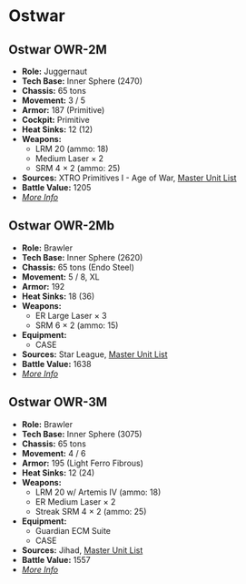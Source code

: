 # Ostwar
## Ostwar OWR-2M
- **Role:** Juggernaut
- **Tech Base:** Inner Sphere (2470)
- **Chassis:** 65 tons
- **Movement:** 3 / 5
- **Armor:** 187 (Primitive)
- **Cockpit:** Primitive
- **Heat Sinks:** 12 (12)
- **Weapons:**
  - LRM 20 (ammo: 18)
  - Medium Laser × 2
  - SRM 4 × 2 (ammo: 25)
- **Sources:** XTRO Primitives I - Age of War, [Master Unit List](http://masterunitlist.info/Unit/Details/4769/ostwar-owr-2m)
- **Battle Value:** 1205
- [*More Info*](ostwar/ostwar_owr-2m.md)

## Ostwar OWR-2Mb
- **Role:** Brawler
- **Tech Base:** Inner Sphere (2620)
- **Chassis:** 65 tons (Endo Steel)
- **Movement:** 5 / 8, XL
- **Armor:** 192
- **Heat Sinks:** 18 (36)
- **Weapons:**
  - ER Large Laser × 3
  - SRM 6 × 2 (ammo: 15)
- **Equipment:**
  - CASE
- **Sources:** Star League, [Master Unit List](http://masterunitlist.info/Unit/Details/2382/ostwar-owr-2mb)
- **Battle Value:** 1638
- [*More Info*](ostwar/ostwar_owr-2mb.md)

## Ostwar OWR-3M
- **Role:** Brawler
- **Tech Base:** Inner Sphere (3075)
- **Chassis:** 65 tons
- **Movement:** 4 / 6
- **Armor:** 195 (Light Ferro Fibrous)
- **Heat Sinks:** 12 (24)
- **Weapons:**
  - LRM 20 w/ Artemis IV (ammo: 18)
  - ER Medium Laser × 2
  - Streak SRM 4 × 2 (ammo: 25)
- **Equipment:**
  - Guardian ECM Suite
  - CASE
- **Sources:** Jihad, [Master Unit List](http://masterunitlist.info/Unit/Details/2383/ostwar-owr-3m)
- **Battle Value:** 1557
- [*More Info*](ostwar/ostwar_owr-3m.md)

